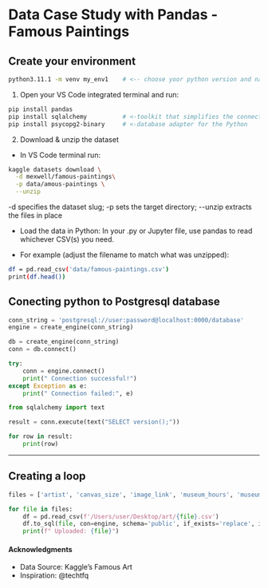 # Data Case Study with Pandas - Famous Paintings
 
 ## Create your environment
```bash
python3.11.1 -m venv my_env1    # <-- choose yoor python version and name of your environment
```
1. Open your VS Code integrated terminal and run:
```bash
pip install pandas
pip install sqlalchemy          # <-toolkit that simplifies the connection between Python and SQL databases
pip install psycopg2-binary     # <-database adapter for the Python
```

2. Download & unzip the dataset
- In VS Code terminal run:
```bash
kaggle datasets download \
  -d mexwell/famous-paintings\
  -p data/amous-paintings \
  --unzip
```

-d specifies the dataset slug; -p sets the target directory; --unzip extracts the files in place

- Load the data in Python:
In your .py or Jupyter file, use pandas to read whichever CSV(s) you need.

- For example (adjust the filename to match what was unzipped):
```bash
df = pd.read_csv('data/famous-paintings.csv')
print(df.head())
```
## Conecting python to Postgresql database
```python
conn_string = 'postgresql://user:password@localhost:0000/database'
engine = create_engine(conn_string)

db = create_engine(conn_string)
conn = db.connect()

try:
    conn = engine.connect()
    print(" Connection successful!")
except Exception as e:
    print(" Connection failed:", e)

from sqlalchemy import text

result = conn.execute(text("SELECT version();"))

for row in result:
    print(row)
```
----




## Creating a loop
```python
files = ['artist', 'canvas_size', 'image_link', 'museum_hours', 'museum', 'product_size', 'subject', 'work']

for file in files:
    df = pd.read_csv(f'/Users/user/Desktop/art/{file}.csv')
    df.to_sql(file, con=engine, schema='public', if_exists='replace', index=False)
    print(f" Uploaded: {file}")
```




#### Acknowledgments
- Data Source: Kaggle’s Famous Art
- Inspiration: @techtfq
